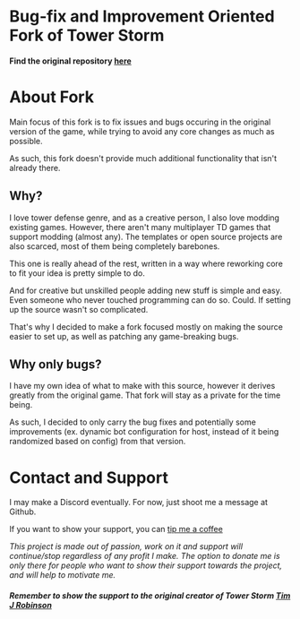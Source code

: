 # Bug-fix and Improvement Oriented Fork of Tower Storm

####  Find the original repository [here](https://github.com/towerstorm/game)

# About Fork

Main focus of this fork is to fix issues and bugs occuring in the original version of the game,
while trying to avoid any core changes as much as possible.

As such, this fork doesn't provide much additional functionality that isn't already there.

## Why?

I love tower defense genre, and as a creative person, I also love modding existing games. However, there aren't many multiplayer TD games that support modding (almost any). The templates or open source projects are also scarced, most of them being completely barebones.

This one is really ahead of the rest, written in a way where reworking core to fit your idea is pretty simple to do.

And for creative but unskilled people adding new stuff is simple and easy. Even someone who never touched programming can do so. Could. If setting up the source wasn't so complicated.

That's why I decided to make a fork focused mostly on making the source easier to set up, as well as patching any game-breaking bugs.

## Why only bugs?

I have my own idea of what to make with this source, however it derives greatly from the original game. That fork will stay as a private for the time being.

As such, I decided to only carry the bug fixes and potentially some improvements (ex. dynamic bot configuration for host, instead of it being randomized based on config) from that version.

# Contact and Support

I may make a Discord eventually. For now, just shoot me a message at Github.

If you want to show your support, you can [tip me a coffee](https://ko-fi.com/khotul)

_This project is made out of passion, work on it and support will continue/stop regardless of any profit I make.
The option to donate me is only there for people who want to show their support towards the project, and will help to motivate me._

##### Remember to show the support to the original creator of Tower Storm [Tim J Robinson](https://timjrobinson.com/) 
